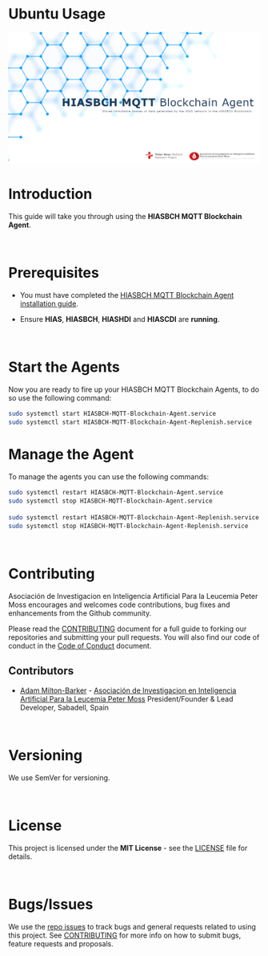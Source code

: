 # Ubuntu Usage

![HIASBCH MQTT Blockchain Agent](../img/project-banner.jpg)

# Introduction
This guide will take you through using the **HIASBCH MQTT Blockchain Agent**.

&nbsp;

# Prerequisites

- You must have completed the [HIASBCH MQTT Blockchain Agent installation guide](../installation/installation.md).

- Ensure **HIAS**, **HIASBCH**, **HIASHDI** and **HIASCDI** are **running**.

&nbsp;

# Start the Agents

Now you are ready to fire up your HIASBCH MQTT Blockchain Agents, to do so use the following command:

``` bash
sudo systemctl start HIASBCH-MQTT-Blockchain-Agent.service
sudo systemctl start HIASBCH-MQTT-Blockchain-Agent-Replenish.service
```

# Manage the Agent

To manage the agents you can use the following commands:

``` bash
sudo systemctl restart HIASBCH-MQTT-Blockchain-Agent.service
sudo systemctl stop HIASBCH-MQTT-Blockchain-Agent.service

sudo systemctl restart HIASBCH-MQTT-Blockchain-Agent-Replenish.service
sudo systemctl stop HIASBCH-MQTT-Blockchain-Agent-Replenish.service
```

&nbsp;

# Contributing
Asociación de Investigacion en Inteligencia Artificial Para la Leucemia Peter Moss encourages and welcomes code contributions, bug fixes and enhancements from the Github community.

Please read the [CONTRIBUTING](https://github.com/AIIAL/HIASBCH-MQTT-Blockchain-Agent/blob/main/CONTRIBUTING.md "CONTRIBUTING") document for a full guide to forking our repositories and submitting your pull requests. You will also find our code of conduct in the [Code of Conduct](https://github.com/AIIAL/HIASBCH-MQTT-Blockchain-Agent/blob/main/CODE-OF-CONDUCT.md) document.

## Contributors
- [Adam Milton-Barker](https://www.leukemiaairesearch.com/association/volunteers/adam-milton-barker "Adam Milton-Barker") - [Asociación de Investigacion en Inteligencia Artificial Para la Leucemia Peter Moss](https://www.leukemiaresearchassociation.ai "Asociación de Investigacion en Inteligencia Artificial Para la Leucemia Peter Moss") President/Founder & Lead Developer, Sabadell, Spain

&nbsp;

# Versioning
We use SemVer for versioning.

&nbsp;

# License
This project is licensed under the **MIT License** - see the [LICENSE](https://github.com/AIIAL/HIASBCH-MQTT-Blockchain-Agent/blob/main/LICENSE "LICENSE") file for details.

&nbsp;

# Bugs/Issues
We use the [repo issues](https://github.com/AIIAL/HIASBCH-MQTT-Blockchain-Agent/issues "repo issues") to track bugs and general requests related to using this project. See [CONTRIBUTING](https://github.com/AIIAL/HIASBCH-MQTT-Blockchain-Agent/CONTRIBUTING.md "CONTRIBUTING") for more info on how to submit bugs, feature requests and proposals.